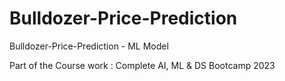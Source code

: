 # Bulldozer-Price-Prediction

Bulldozer-Price-Prediction - ML Model

Part of the Course work : Complete AI, ML & DS Bootcamp 2023
